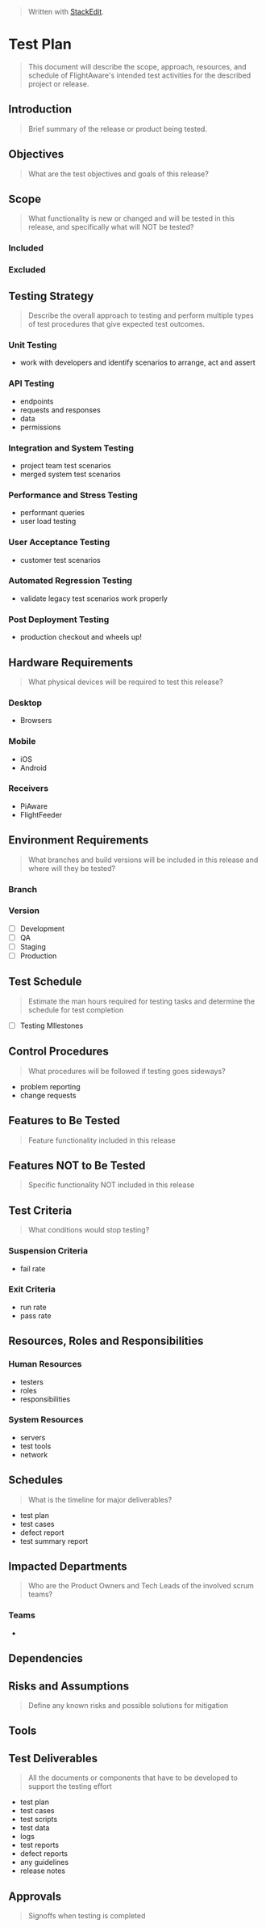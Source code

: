 
> Written with [StackEdit](https://stackedit.io/).

# Test Plan
> This document will describe the scope, approach, resources, and schedule of FlightAware's intended test activities for the described project or release.
## Introduction
> Brief summary of the release or product being tested.

## Objectives
> What are the test objectives and goals of this release?

## Scope
> What functionality is new or changed and will be tested in this release, and specifically what will NOT be tested?
### Included
### Excluded

## Testing Strategy
> Describe the overall approach to testing and perform multiple types of test procedures that give expected test outcomes.
### Unit Testing
- work with developers and identify scenarios to arrange, act and assert
### API Testing
- endpoints
- requests and responses
- data
- permissions
### Integration and System Testing
- project team test scenarios
- merged system test scenarios
### Performance and Stress Testing
- performant queries
- user load testing
### User Acceptance Testing
- customer test scenarios
### Automated Regression Testing
- validate legacy test scenarios work properly
### Post Deployment Testing
- production checkout and wheels up!

## Hardware Requirements
> What physical devices will be required to test this release?
### Desktop
- Browsers
### Mobile
- iOS
- Android
### Receivers
- PiAware
- FlightFeeder

## Environment Requirements
> What branches and build versions will be included in this release and where will they be tested?
### Branch
### Version
 - [ ] Development
 - [ ] QA
 - [ ] Staging
 - [ ] Production

## Test Schedule
> Estimate the man hours required for testing tasks and determine the schedule for test completion
 - [ ] Testing MIlestones

## Control Procedures
> What procedures will be followed if testing goes sideways?
- problem reporting
- change requests
## Features to Be Tested
> Feature functionality included in this release

## Features NOT to Be Tested
> Specific functionality NOT included in this release

## Test Criteria
> What conditions would stop testing?
### Suspension Criteria
- fail rate
### Exit Criteria
- run rate
- pass rate

## Resources, Roles and Responsibilities
### Human Resources
- testers
- roles
- responsibilities
### System Resources
- servers
- test tools
- network

## Schedules
> What is the timeline for major deliverables?
- test plan
- test cases
- defect report
- test summary report 
## Impacted Departments
> Who are the Product Owners and Tech Leads of the involved scrum teams?
### Teams
-  
## Dependencies

## Risks and Assumptions
> Define any known risks and possible solutions for mitigation

## Tools

## Test Deliverables
> All the documents or components that have to be developed to support the testing effort
- test plan
- test cases
- test scripts
- test data
- logs
- test reports
- defect reports
- any guidelines
- release notes

## Approvals
> Signoffs when testing is completed



<!--stackedit_data:
eyJoaXN0b3J5IjpbNzQwODc3MTkzLDU0MjQ5MDk4Miw1MDEyMT
Q4NzQsLTE3Mzc1ODA4NzIsMTUxNzMxNzA2NSwxMDUzMzU4MjY5
LDEzMTYxMzE4MTQsLTIzNjEzNjk1MywxNTg1MTEyNjU3LDE2MT
M2ODE0MDMsNzMwOTk4MTE2XX0=
-->